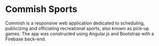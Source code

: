 Commish Sports
=====================
Commish is a responsive web application dedicated to scheduling, publicizing and officiating recreational sports, also known
as pick-up games. The app was constructed using Angular.js and Bootstrap with a Firebase back-end. 

